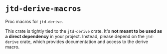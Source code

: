 # `jtd-derive-macros`

Proc macros for `jtd-derive`.

This crate is tightly tied to the `jtd-derive` crate. It's **not meant to be
used as a direct dependency** in your project. Instead, please depend on the
`jtd-derive` crate, which provides documentation and access to the derive macro.
